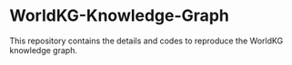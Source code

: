 # WorldKG-Knowledge-Graph
This repository contains the details and codes to reproduce the WorldKG knowledge graph.
